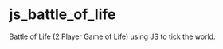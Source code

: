 js_battle_of_life
=================

Battle of Life (2 Player Game of Life) using JS to tick the world.
